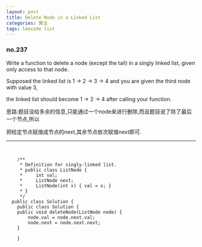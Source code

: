 ```yaml
---
layout: post
title: Delete Node in a Linked List
categories: 算法
tags: leecode list
---
```


### no.237

Write a function to delete a node (except the tail) in a singly linked list, given only access to that node.  

Supposed the linked list is 1 -> 2 -> 3 -> 4 and you are given the third node with value 3,  

the linked list should become 1 -> 2 -> 4 after calling your function.

思路:题目没给多余的信息,只能通过一个node来进行删除,而且题目说了除了最后一个节点,所以  

把给定节点赋值成节点的next,其余节点依次赋值next即可.

---

<pre><code>

	/**
	 * Definition for singly-linked list.
	 * public class ListNode {
	 *     int val;
	 *     ListNode next;
	 *     ListNode(int x) { val = x; }
	 * }
	 */
  public class Solution {
    public class Solution {
    public void deleteNode(ListNode node) {
        node.val = node.next.val;
        node.next = node.next.next;
    }

	}

</code></pre>

